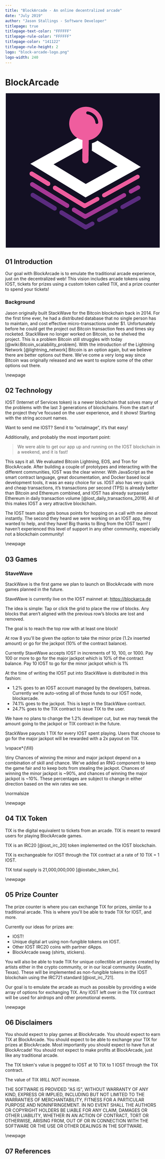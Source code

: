 ```yaml
---
title: "BlockArcade - An online decentralized arcade"
date: "July 2019"
author: "Jason Stallings - Software Developer"
titlepage: true
titlepage-text-color: "FFFFFF"
titlepage-rule-color: "FFFFFF"
titlepage-color: "141122"
titlepage-rule-height: 2
logo: "block-arcade-logo.png"
logo-width: 240
---
```


# BlockArcade

<p style="text-align: center;">
  <img src="./block-arcade-logo.png" />
</p>

## 01 Introduction

Our goal with BlockArcade is to emulate the traditional arcade experience, just on the decentralized web! This vision includes arcade tokens using IOST, tickets for prizes using a custom token called TIX, and a prize counter to spend your tickets!

### Background

Jason originally built StackWave for the Bitcoin blockchain back in 2014. For the first time ever, he had a distributed database that no single person has to maintain, and cost effective micro-transactions under $1. Unfortunately before he could get the project out Bitcoin transaction fees and times sky rocketed. StackWave no longer worked on Bitcoin, so he shelved the project. This is a problem Bitcoin still struggles with today [@wiki:Bitcoin_scalability_problem].
With the introduction of the Lightning Network [@lightning_network] Bitcoin is an option again, but we believe there are better options out there. We’ve come a very long way since Bitcoin was originally released and we want to explore some of the other options out there.

\newpage

## 02 Technology

IOST (Internet of Services token) is a newer blockchain that solves many of the problems with the last 3 generations of blockchains. From the start of the project they’ve focused on the user experience, and it shows! Starting with the string account names. 

Want to send me IOST? Send it to “octalmage”, it’s that easy!

Additionally, and probably the most important point:

> We were able to get our app up and running on the IOST blockchain in a weekend, and it is fast!

This says it all. We evaluated Bitcoin Lightning, EOS, and Tron for BlockArcade. After building a couple of prototypes and interacting with the different communities, IOST was the clear winner. With JavaScript as the smart contract language, great documentation, and Docker based local development tools, it was an easy choice for us.
IOST also has very quick and cheap transactions, it’s transactions per second (TPS) is already better than Bitcoin and Ethereum combined, and IOST has already surpassed Ethereum in daily transaction volume [@iost_daily_transactions_2019]. All of this makes IOST a very attractive blockchain.

The IOST team also gets bonus points for hopping on a call with me almost instantly. The second they heard we were working on an IOST app, they wanted to help, and they have! Big thanks to Bing from the IOST team! I haven’t experienced this level of support in any other community, especially not a blockchain community!

\newpage

## 03 Games

### StaveWave 

StackWave is the first game we plan to launch on BlockArcade with more games planned in the future.

StaveWave is currently live on the IOST mainnet at:
https://blockarca.de

The idea is simple: Tap or click the grid to place the row of blocks. Any blocks that aren’t aligned with the previous row’s blocks are lost and removed. 

The goal is to reach the top row with at least one block!

At row 8 you'll be given the option to take the minor prize (1.2x inserted amount) or go for the jackpot (10% of the contract balance). 

Currently StaveWave accepts IOST in increments of 10, 100, or 1000. Pay 100 or more to go for the major jackpot which is 10% of the contract balance. Pay 10 IOST to go for the minor jackpot which is 1%

At the time of writing the IOST put into StackWave is distributed in this fashion:

* 1.2% goes to an IOST account managed by the developers, batreas. Currently we're auto-voting all of those funds to our IOST node, blockarcade. 
* 74.1% goes to the jackpot. This is kept in the StackWave contract. 
* 24.7% goes to the TIX contract to issue TIX to the user. 

We have no plans to change the 1.2% developer cut, but we may tweak the amount going to the jackpot or TIX contract in the future. 

StackWave payouts 1 TIX for every IOST spent playing. Users that choose to go for the major jackpot will be rewarded with a 2x payout on TIX.

\vspace*{\fill}

\tiny Chances of winning the minor and major jackpot depend on a combination of skill and chance. We've added an RNG component to keep the game fair and to keep bots from stealing the jackpot. Chances of winning the minor jackpot is ~90%, and chances of winning the major jackpot is ~10%. These percentages are subject to change in either direction based on the win rates we see.

\normalsize

\newpage

## 04 TIX Token

TIX is the digital equivalent to tickets from an arcade. TIX is meant to reward users for playing BlockArcade games. 

TIX is an IRC20 [@iost_irc_20] token implemented on the IOST blockchain. 

TIX is exchangeable for IOST through the TIX contract at a rate of 10 TIX = 1 IOST. 

TIX total supply is 21,000,000,000 [@iostabc_token_tix]. 

\newpage

## 05 Prize Counter

The prize counter is where you can exchange TIX for prizes, similar to a traditional arcade. This is where you'll be able to trade TIX for IOST, and more. 

Currently our ideas for prizes are:

* IOST!
* Unique digital art using non-fungible tokens on IOST.
* Other IOST IRC20 coins with partner dApps.
* BlockArcade swag (shirts, stickers). 

You will also be able to trade TIX for unique collectible art pieces created by artists either in the crypto community, or in our local community (Austin, Texas). These will be implemented as non-fungible tokens in the IOST blockchain using the IRC721 standard [@iost_irc_721]. 

Our goal is to emulate the arcade as much as possible by providing a wide array of options for exchanging TIX. Any IOST left over in the TIX contract will be used for airdrops and other promotional events. 

\newpage

## 06 Disclaimers

You should expect to play games at BlockArcade. You should expect to earn TIX at BlockArcade. You should expect to be able to exchange your TIX for prizes at BlockArcade. Most importantly you should expect to have fun at BlockArcade! You should not expect to make profits at BlockArcade, just like any traditional arcade. 

The TIX token's value is pegged to IOST at 10 TIX to 1 IOST through the TIX contract. 

The value of TIX *WILL NOT* increase. 

THE SOFTWARE IS PROVIDED "AS IS", WITHOUT WARRANTY OF ANY KIND, EXPRESS OR IMPLIED, INCLUDING BUT NOT LIMITED TO THE WARRANTIES OF MERCHANTABILITY, FITNESS FOR A PARTICULAR PURPOSE AND NONINFRINGEMENT. IN NO EVENT SHALL THE AUTHORS OR COPYRIGHT HOLDERS BE LIABLE FOR ANY CLAIM, DAMAGES OR OTHER LIABILITY, WHETHER IN AN ACTION OF CONTRACT, TORT OR OTHERWISE, ARISING FROM, OUT OF OR IN CONNECTION WITH THE SOFTWARE OR THE USE OR OTHER DEALINGS IN THE SOFTWARE.

\newpage

## 07 References